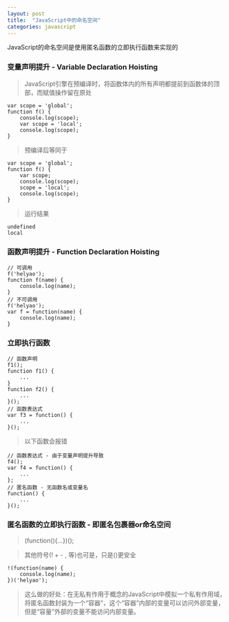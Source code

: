 ```yaml
---
layout: post
title:  "JavaScript中的命名空间"
categories: javascript
---
```


JavaScript的命名空间是使用匿名函数的立即执行函数来实现的

### 变量声明提升 - Variable Declaration Hoisting

> JavaScript引擎在预编译时，将函数体内的所有声明都提前到函数体的顶部，而赋值操作留在原处

	var scope = 'global';
	function f() {
		console.log(scope);
		var scope = 'local';
		console.log(scope);
	}

> 预编译后等同于

	var scope = 'global';
	function f() {
		var scope;
		console.log(scope);
		scope = 'local';
		console.log(scope);
	}

> 运行结果

	undefined
	local

### 函数声明提升 - Function Declaration Hoisting

	// 可调用
	f('helyao');
	function f(name) {
		console.log(name);
	}
	// 不可调用
	f('helyao');
	var f = function(name) {
		console.log(name);
	}

### 立即执行函数

	// 函数声明
	f1();
	function f1() {
		...
	}
	function f2() {
		...
	}();
	// 函数表达式
	var f3 = function() {
		...
	}();

> 以下函数会报错

	// 函数表达式 - 由于变量声明提升导致
	f4();
	var f4 = function() {
		...
	};
	// 匿名函数 - 无函数名或变量名
	function() {
		...
	}();

### 匿名函数的立即执行函数 - 即匿名包裹器or命名空间

> (function(){...})();

> 其他符号(!  +  -  ,  等)也可是，只是()更安全

	!(function(name) {
		console.log(name);
	})('helyao');

> 这么做的好处：在无私有作用于概念的JavaScript中模拟一个私有作用域，将匿名函数封装为一个“容器”，这个“容器”内部的变量可以访问外部变量，但是“容量”外部的变量不能访问内部变量。
